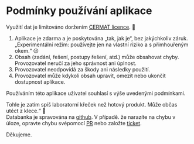 
# Podmínky používání aplikace

<div class="caution" label="Upozornění">
  Využití dat je limitováno doržením <a href="https://prijimacky.cermat.cz/files/files/CZVV_pravidla-vyuziti-webstrankyn.pdf">CERMAT licence</a>. 🤦
</div>

1. Aplikace je zdarma a je poskytována „tak, jak je“, bez jakýchkoliv záruk. „Experimentální režim: používejte jen na vlastní riziko a s přimhouřeným okem.“ 😉
2. Obsah (zadání, řešení, postupy řešení, atd.) může obsahovat chyby. Provozovatel neručí za jeho správnost ani úplnost.
3. Provozovatel neodpovídá za škody ani následky použití.
4. Provozovatel může kdykoli obsah upravit, omezit nebo ukončit dostupnost aplikace.


Používáním této aplikace uživatel souhlasí s výše uvedenými podmínkami.

<div class="warning" label="Pozor">
  Tohle je zatím spíš laboratorní křeček než hotový produkt. Může občas utéct z klece.“ 🐹
</div>

<div class="tip" label="Hlášení chyb">
  Databanka je spravována na <a href="https://github.com/rsamec/cermat"><i class="fa-brands fa-github"></i> github</a>.
  V případě. že narazíte na chybu v úloze, opravte chybu svépomocí <a href="https://github.com/rsamec/cermat/pulls" target="_blank">PR</a> nebo založte <a href="https://github.com/rsamec/cermat/issues">ticket</a>.

  Děkujeme.
</div>
